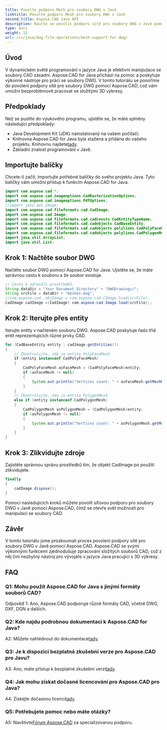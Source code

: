 ```yaml
---
title: Povolte podporu Mesh pro soubory DWG v Javě
linktitle: Povolte podporu Mesh pro soubory DWG v Javě
second_title: Aspose.CAD Java API
description: Naučte se povolit podporu sítě pro soubory DWG v Javě pomocí Aspose.CAD. Návod krok za krokem pro bezproblémovou manipulaci s 3D výkresem. #JavaProgramování #CADFsoubory
type: docs
weight: 12
url: /cs/java/dwg-file-operations/mesh-support-for-dwg/
---
```

## Úvod

V dynamickém světě programování v jazyce Java je efektivní manipulace se soubory CAD zásadní. Aspose.CAD for Java přichází na pomoc a poskytuje výkonné nástroje pro práci se soubory DWG. V tomto tutoriálu se ponoříme do povolení podpory sítě pro soubory DWG pomocí Aspose.CAD, což vám umožní bezproblémově pracovat se složitými 3D výkresy.

## Předpoklady

Než se pustíte do výukového programu, ujistěte se, že máte splněny následující předpoklady:
- Java Development Kit (JDK) nainstalovaný na vašem počítači.
-  Knihovna Aspose.CAD for Java byla stažena a přidána do vašeho projektu. Knihovnu najdete[tady](https://releases.aspose.com/cad/java/).
- Základní znalost programování v Javě.

## Importujte balíčky

Chcete-li začít, importujte potřebné balíčky do svého projektu Java. Tyto balíčky vám umožní přístup k funkcím Aspose.CAD for Java.

```java
import com.aspose.cad.*;
import com.aspose.cad.imageoptions.CadRasterizationOptions;
import com.aspose.cad.imageoptions.PdfOptions;
//import java.awt.Image;
import com.aspose.cad.fileformats.cad.CadImage;
import com.aspose.cad.Image;
import com.aspose.cad.fileformats.cad.cadconsts.CadEntityTypeName;
import com.aspose.cad.fileformats.cad.cadobjects.CadBaseEntity;
import com.aspose.cad.fileformats.cad.cadobjects.polylines.CadPolyFaceMesh;
import com.aspose.cad.fileformats.cad.cadobjects.polylines.CadPolygonMesh;
import java.util.ArrayList;
import java.util.List;

```

## Krok 1: Načtěte soubor DWG

Načtěte soubor DWG pomocí Aspose.CAD for Java. Ujistěte se, že máte správnou cestu k souboru a že soubor existuje.

```java
// Cesta k adresáři prostředků.
String dataDir = "Your Document Directory" + "DWGDrawings/";
String srcFile = dataDir + "meshes.dwg";
//com.aspose.cad. objImage = com.aspose.cad.CImage.load(srcFile);
CadImage cadImage =(CadImage) com.aspose.cad.Image.load(srcFile);;
```

## Krok 2: Iterujte přes entity

Iterujte entity v načteném souboru DWG. Aspose.CAD poskytuje řadu tříd entit reprezentujících různé prvky CAD.

```java
for (CadBaseEntity entity : cadImage.getEntities())
{
    // Zkontrolujte, zda je entita PolyFaceMesh
    if (entity instanceof CadPolyFaceMesh)
    {
        CadPolyFaceMesh asFaceMesh = (CadPolyFaceMesh)entity;
        if (asFaceMesh != null)
        {
            System.out.println("Vertices count: " + asFaceMesh.getMeshMVertexCount());
        }
    }
    // Zkontrolujte, zda je entita PolygonMesh
    else if (entity instanceof CadPolygonMesh)
    {
        CadPolygonMesh asPolygonMesh = (CadPolygonMesh)entity;
        if (asPolygonMesh != null)
        {
            System.out.println("Vertices count: " + asPolygonMesh.getMeshMVertexCount());
        }
    }
}
```

## Krok 3: Zlikvidujte zdroje

Zajistěte správnou správu prostředků tím, že objekt CadImage po použití zlikvidujete.

```java
finally
{
    cadImage.dispose();
}
```

Pomocí následujících kroků můžete povolit síťovou podporu pro soubory DWG v Javě pomocí Aspose.CAD, čímž se otevře svět možností pro manipulaci se soubory CAD.

## Závěr

V tomto tutoriálu jsme prozkoumali proces povolení podpory sítě pro soubory DWG v Javě pomocí Aspose.CAD. Aspose.CAD se svými výkonnými funkcemi zjednodušuje zpracování složitých souborů CAD, což z něj činí nezbytný nástroj pro vývojáře v jazyce Java pracující s 3D výkresy.

## FAQ

### Q1: Mohu použít Aspose.CAD for Java s jinými formáty souborů CAD?

Odpověď 1: Ano, Aspose.CAD podporuje různé formáty CAD, včetně DWG, DXF, DGN a dalších.

### Q2: Kde najdu podrobnou dokumentaci k Aspose.CAD for Java?

 A2: Můžete nahlédnout do dokumentace[tady](https://reference.aspose.com/cad/java/).

### Q3: Je k dispozici bezplatná zkušební verze pro Aspose.CAD pro Javu?

 A3: Ano, máte přístup k bezplatné zkušební verzi[tady](https://releases.aspose.com/).

### Q4: Jak mohu získat dočasné licencování pro Aspose.CAD pro Java?

 A4: Získejte dočasnou licenci[tady](https://purchase.aspose.com/temporary-license/).

### Q5: Potřebujete pomoc nebo máte otázky?

A5: Navštivte[Fórum Aspose.CAD](https://forum.aspose.com/c/cad/19) za specializovanou podporu.